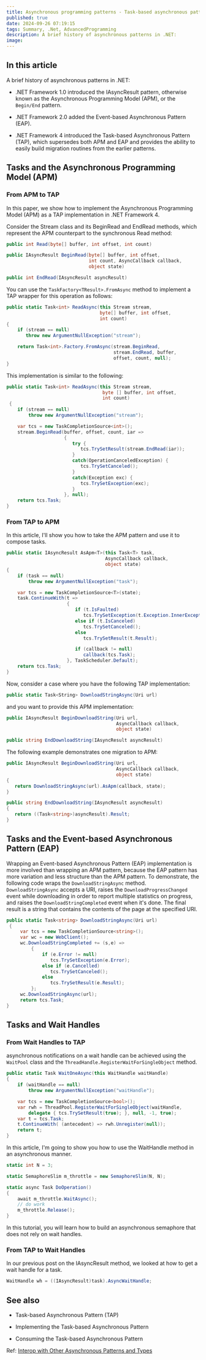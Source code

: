 ```yaml
---
title: Asynchronous programming patterns - Task-based asynchronous pattern (TAP) - Interop with other asynchronous patterns and types
published: true
date: 2024-09-26 07:19:15
tags: Summary, .Net, AdvancedProgramming
description: A brief history of asynchronous patterns in .NET:
image:
---
```


## In this article

A brief history of asynchronous patterns in .NET:

- .NET Framework 1.0 introduced the IAsyncResult pattern, otherwise known as the Asynchronous Programming Model (APM), or the ```Begin/End``` pattern.

- .NET Framework 2.0 added the Event-based Asynchronous Pattern (EAP).

- .NET Framework 4 introduced the Task-based Asynchronous Pattern (TAP), which supersedes both APM and EAP and provides the ability to easily build migration routines from the earlier patterns.

## Tasks and the Asynchronous Programming Model (APM)

### From APM to TAP

In this paper, we show how to implement the Asynchronous Programming Model (APM) as a TAP implementation in .NET Framework 4.

Consider the Stream class and its BeginRead and EndRead methods, which represent the APM counterpart to the synchronous Read method:

```csharp
public int Read(byte[] buffer, int offset, int count)
```

```csharp
public IAsyncResult BeginRead(byte[] buffer, int offset,
                              int count, AsyncCallback callback,
                              object state)
```


```csharp
public int EndRead(IAsyncResult asyncResult)
```


You can use the `TaskFactory<TResult>.FromAsync` method to implement a TAP wrapper for this operation as follows:

```csharp
public static Task<int> ReadAsync(this Stream stream,
                                  byte[] buffer, int offset,
                                  int count)
{
    if (stream == null)
       throw new ArgumentNullException("stream");

    return Task<int>.Factory.FromAsync(stream.BeginRead,
                                       stream.EndRead, buffer,
                                       offset, count, null);
}
```

This implementation is similar to the following:

```csharp
public static Task<int> ReadAsync(this Stream stream,
                                   byte [] buffer, int offset,
                                   int count)
 {
    if (stream == null)
        throw new ArgumentNullException("stream");

    var tcs = new TaskCompletionSource<int>();
    stream.BeginRead(buffer, offset, count, iar =>
                     {
                        try {
                           tcs.TrySetResult(stream.EndRead(iar));
                        }
                        catch(OperationCanceledException) {
                           tcs.TrySetCanceled();
                        }
                        catch(Exception exc) {
                           tcs.TrySetException(exc);
                        }
                     }, null);
    return tcs.Task;
}
```


### From TAP to APM

In this article, I'll show you how to take the APM pattern and use it to compose tasks.

```csharp
public static IAsyncResult AsApm<T>(this Task<T> task,
                                    AsyncCallback callback,
                                    object state)
{
    if (task == null)
        throw new ArgumentNullException("task");

    var tcs = new TaskCompletionSource<T>(state);
    task.ContinueWith(t =>
                      {
                         if (t.IsFaulted)
                            tcs.TrySetException(t.Exception.InnerExceptions);
                         else if (t.IsCanceled)
                            tcs.TrySetCanceled();
                         else
                            tcs.TrySetResult(t.Result);

                         if (callback != null)
                            callback(tcs.Task);
                      }, TaskScheduler.Default);
    return tcs.Task;
}
```


Now, consider a case where you have the following TAP implementation:

```csharp
public static Task<String> DownloadStringAsync(Uri url)
```


and you want to provide this APM implementation:

```csharp
public IAsyncResult BeginDownloadString(Uri url,
                                        AsyncCallback callback,
                                        object state)
```


```csharp
public string EndDownloadString(IAsyncResult asyncResult)
```


The following example demonstrates one migration to APM:

```csharp
public IAsyncResult BeginDownloadString(Uri url,
                                        AsyncCallback callback,
                                        object state)
{
   return DownloadStringAsync(url).AsApm(callback, state);
}

public string EndDownloadString(IAsyncResult asyncResult)
{
   return ((Task<string>)asyncResult).Result;
}
```


## Tasks and the Event-based Asynchronous Pattern (EAP)

Wrapping an Event-based Asynchronous Pattern (EAP) implementation is more involved than wrapping an APM pattern, because the EAP pattern has more variation and less structure than the APM pattern.  To demonstrate, the following code wraps the ```DownloadStringAsync``` method.  ```DownloadStringAsync``` accepts a URI, raises the ```DownloadProgressChanged``` event while downloading in order to report multiple statistics on progress, and raises the ```DownloadStringCompleted``` event when it's done.  The final result is a string that contains the contents of the page at the specified URI.

```csharp
public static Task<string> DownloadStringAsync(Uri url)
 {
     var tcs = new TaskCompletionSource<string>();
     var wc = new WebClient();
     wc.DownloadStringCompleted += (s,e) =>
         {
             if (e.Error != null)
                tcs.TrySetException(e.Error);
             else if (e.Cancelled)
                tcs.TrySetCanceled();
             else
                tcs.TrySetResult(e.Result);
         };
     wc.DownloadStringAsync(url);
     return tcs.Task;
}
```


## Tasks and Wait Handles

### From Wait Handles to TAP

asynchronous notifications on a wait handle can be achieved using the `WaitPool` class and the `ThreadHandle.RegisterWaitForSingleObject` method.

```csharp
public static Task WaitOneAsync(this WaitHandle waitHandle)
{
    if (waitHandle == null)
        throw new ArgumentNullException("waitHandle");

    var tcs = new TaskCompletionSource<bool>();
    var rwh = ThreadPool.RegisterWaitForSingleObject(waitHandle,
        delegate { tcs.TrySetResult(true); }, null, -1, true);
    var t = tcs.Task;
    t.ContinueWith( (antecedent) => rwh.Unregister(null));
    return t;
}
```


In this article, I'm going to show you how to use the WaitHandle method in an asynchronous manner.

```csharp
static int N = 3;

static SemaphoreSlim m_throttle = new SemaphoreSlim(N, N);

static async Task DoOperation()
{
    await m_throttle.WaitAsync();
    // do work
    m_throttle.Release();
}
```


In this tutorial, you will learn how to build an asynchronous semaphore that does not rely on wait handles.

### From TAP to Wait Handles

In our previous post on the IAsyncResult method, we looked at how to get a wait handle for a task.

```csharp
WaitHandle wh = ((IAsyncResult)task).AsyncWaitHandle;
```


## See also

- Task-based Asynchronous Pattern (TAP)

- Implementing the Task-based Asynchronous Pattern

- Consuming the Task-based Asynchronous Pattern

Ref: [Interop with Other Asynchronous Patterns and Types](https://learn.microsoft.com/en-us/dotnet/standard/asynchronous-programming-patterns/interop-with-other-asynchronous-patterns-and-types)
